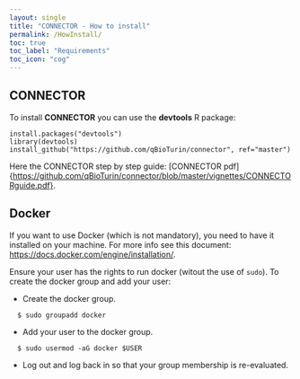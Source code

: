 ```yaml
---
layout: single
title: "CONNECTOR - How to install"
permalink: /HowInstall/
toc: true
toc_label: "Requirements"
toc_icon: "cog"
---
```



## CONNECTOR
To install **CONNECTOR** you can use the **devtools** R package:

```
install.packages("devtools")
library(devtools)
install_github("https://github.com/qBioTurin/connector", ref="master")
```

Here the CONNECTOR step by step guide: [CONNECTOR pdf]{https://github.com/qBioTurin/connector/blob/master/vignettes/CONNECTORguide.pdf}.

## Docker
If you want to use Docker (which is not mandatory), you need to have it installed on your machine. For more info see this document:
https://docs.docker.com/engine/installation/.

Ensure your user has the rights to run docker (witout the use of ```sudo```). To create the docker group and add your user:

* Create the docker group.

```
  $ sudo groupadd docker
```
* Add your user to the docker group.

```
  $ sudo usermod -aG docker $USER
```
* Log out and log back in so that your group membership is re-evaluated.

